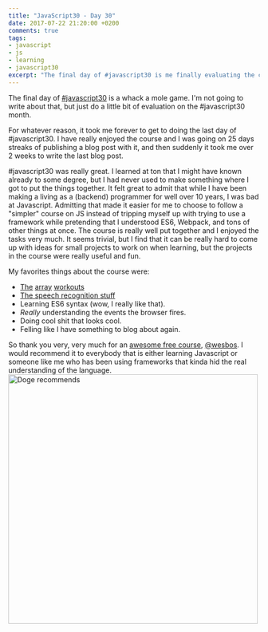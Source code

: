 ```yaml
---
title: "JavaScript30 - Day 30"
date: 2017-07-22 21:20:00 +0200
comments: true
tags:
- javascript
- js
- learning
- javascript30
excerpt: "The final day of #javascript30 is me finally evaluating the course."
---
```

The final day of [#javascript30](https://javascript30.com) is a whack a mole game. I'm not going to write about that, but just do a little bit of evaluation on the #javascript30 month.

For whatever reason, it took me forever to get to doing the last day of #javascript30. I have really enjoyed the course and I was going on 25 days streaks of publishing a blog post with it, and then suddenly it took me over 2 weeks to write the last blog post.

\#javascript30 was really great. I learned at ton that I might have known already to some degree, but I had never used to make something where I got to put the things together. It felt great to admit that while I have been making a living as a (backend) programmer for well over 10 years, I was bad at Javascript. Admitting that made it easier for me to choose to follow a "simpler" course on JS instead of tripping myself up with trying to use a framework while pretending that I understood ES6, Webpack, and tons of other things at once. The course is really well put together and I enjoyed the tasks very much. It seems trivial, but I find that it can be really hard to come up with ideas for small projects to work on when learning, but the projects in the course were really useful and fun.

My favorites things about the course were:

* [The](/2017/06/09/js-30-day-7/) [array](/2017/06/06/js-30-day-4/) [workouts](/2017/06/19/js-30-day-17/)
* [The speech recognition stuff](/2017/06/22/js-30-day-20/)
* Learning ES6 syntax (wow, I really like that).
* _Really_ understanding the events the browser fires.
* Doing cool shit that looks cool.
* Felling like I have something to blog about again.

So thank you very, very much for an [awesome free course](https://javascript30.com), [@wesbos](https://twitter.com/wesbos). I would recommend it to everybody that is either learning Javascript or someone like me who has been using frameworks that kinda hid the real understanding of the language.
<img class="centered-image" src="/img/doge-js.jpg" alt="Doge recommends" width="500" height="500">

